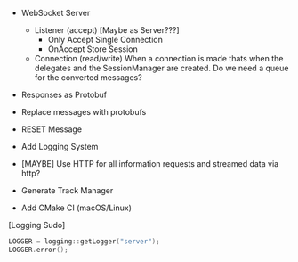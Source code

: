 - WebSocket Server
    - Listener (accept) [Maybe as Server???]
        - Only Accept Single Connection
        - OnAccept Store Session
    - Connection (read/write)
        When a connection is made thats when the delegates 
        and the SessionManager are created.
        Do we need a queue for the converted messages?

- Responses as Protobuf
- Replace messages with protobufs

- RESET Message
- Add Logging System
- [MAYBE] Use HTTP for all information requests and streamed data via http?
- Generate Track Manager
- Add CMake CI (macOS/Linux)




[Logging Sudo]
``` c++
LOGGER = logging::getLogger("server");
LOGGER.error();

```
